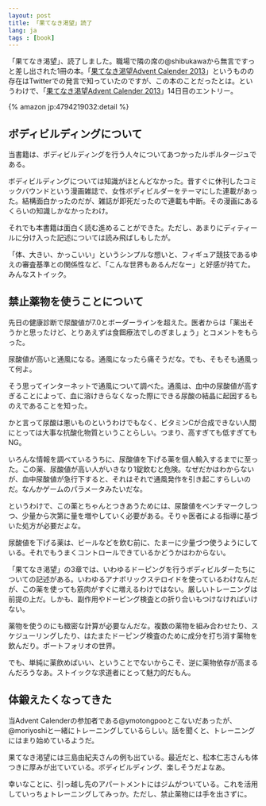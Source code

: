 ```yaml
---
layout: post
title: 「果てなき渇望」読了
lang: ja
tags : [book]
---
```

「果てなき渇望」、読了しました。職場で隣の席の@shibukawaから無言ですっと差し出された1冊の本。「[果てなき渇望Advent Calender 2013](http://www.adventar.org/calendars/118)」というものの存在はTwitterでの発言で知っていたのですが、この本のことだったとは。というわけで、「[果てなき渇望Advent Calender 2013](http://www.adventar.org/calendars/118)」14日目のエントリー。

{% amazon jp:4794219032:detail %}

## ボディビルディングについて

当書籍は、ボディビルディングを行う人々についてあつかったルポルタージュである。

ボディビルディングについては知識がほとんどなかった。昔すぐに休刊したコミックバウンドという漫画雑誌で、女性ボディビルダーをテーマにした連載があった。結構面白かったのだが、雑誌が即死だったので連載も中断。その漫画にあるくらいの知識しかなかったわけ。

それでも本書籍は面白く読む進めることができた。ただし、あまりにディティールに分け入った記述については読み飛ばしもしたが。

「体、大きい、かっこいい」というシンプルな想いと、フィギュア競技であるゆえの審査基準との関係性など、「こんな世界もあるんだなー」と好感が持てた。みんなストイック。

## 禁止薬物を使うことについて

先日の健康診断で尿酸値が7.0とボーダーラインを超えた。医者からは「薬出そうかと思ったけど、とりあえずは食餌療法でしのぎましょう」とコメントをもらった。

尿酸値が高いと通風になる。通風になったら痛そうだな。でも、そもそも通風って何よ。

そう思ってインターネットで通風について調べた。通風は、血中の尿酸値が高すぎることによって、血に溶けきらなくなった際にできる尿酸の結晶に起因するものえであることを知った。

かと言って尿酸は悪いものというわけでもなく、ビタミンCが合成できない人間にとっては大事な抗酸化物質ということらしい。つまり、高すぎても低すぎてもNG。

いろんな情報を調べているうちに、尿酸値を下げる薬を個人輸入するまでに至った。この薬、尿酸値が高い人がいきなり1錠飲むと危険。なぜだかはわからないが、血中尿酸値が急行下すると、それはそれで通風発作を引き起こすらしいのだ。なんかゲームのパラメータみたいだな。

というわけで、この薬とちゃんとつきあうためには、尿酸値をベンチマークしつつ、少量から次第に量を増やしていく必要がある。そりゃ医者による指導に基づいた処方が必要だよな。

尿酸値を下げる薬は、ビールなどを飲む前に、たまーに少量づつ使うようにしている。それでもうまくコントロールできているかどうかはわからない。

「果てなき渇望」の3章では、いわゆるドーピングを行うボディビルダーたちについての記述がある。いわゆるアナボリックステロイドを使っているわけなんだが、この薬を使っても筋肉がすぐに増えるわけではない。厳しいトレーニングは前提の上だ。しかも、副作用やドーピング検査との折り合いもつけなければいけない。

薬物を使うのにも緻密な計算が必要なんだな。複数の薬物を組み合わせたり、スケジューリングしたり、はたまたドーピング検査のために成分を打ち消す薬物を飲んだり。ポートフォリオの世界。

でも、単純に薬飲めばいい、ということでないからこそ、逆に薬物依存が高まるんだろうなあ。ストイックな求道者にとって魅力的だもん。

## 体鍛えたくなってきた

当Advent Calenderの参加者である@ymotongpooとこないだあったが、@moriyoshiと一緒にトレーニングしているらしい。話を聞くと、トレーニングにはまり始めているようだ。

果てなき渇望には三島由紀夫さんの例も出ている。最近だと、松本仁志さんも体つきに厚みが出ていている。ボディビルディング、楽しそうだよなあ。

幸いなことに、引っ越し先のアパートメントにはジムがついている。これを活用していっちょトレーニングしてみっか。ただし、禁止薬物には手を出さずに。
